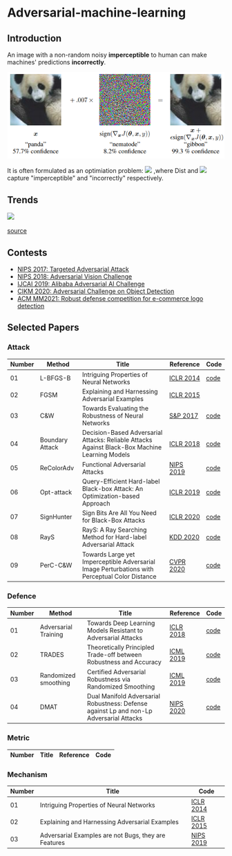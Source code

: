 # Adversarial-machine-learning

## Introduction

An image with a non-random noisy **imperceptible** to human can make machines' predictions **incorrectly**.

![](https://github.com/VVillQian/Adversarial-machine-learning/blob/main/images/adex.PNG)

It is often formulated as an optimiation problem:
![](https://latex.codecogs.com/svg.latex?x^*=\\mathop{argmax}_{x}Dist(x,x_0)+c\\mathcal{L}(x))
,where Dist and ![](https://latex.codecogs.com/svg.latex?\\mathcal{L}) capture "imperceptible" and "incorrectly" respectively.

## Trends
![](https://nicholas.carlini.com/writing/2019/advex_plot.png)

[source](https://nicholas.carlini.com/writing/2019/all-adversarial-example-papers.html)

## Contests
- [NIPS 2017: Targeted Adversarial Attack](https://www.kaggle.com/c/nips-2017-targeted-adversarial-attack)
- [NIPS 2018: Adversarial Vision Challenge](https://www.crowdai.org/challenges/adversarial-vision-challenge)
- [IJCAI 2019: Alibaba Adversarial AI Challenge](https://tianchi.aliyun.com/markets/tianchi/ijcai19_en)
- [CIKM 2020: Adversarial Challenge on Object Detection](https://tianchi.aliyun.com/competition/entrance/531806/introduction?spm=5176.12281949.1003.15.5cea24485KbbDJ)
- [ACM MM2021: Robust defense competition for e-commerce logo detection](https://tianchi.aliyun.com/competition/entrance/531888/introduction?spm=5176.12281957.1004.7.38b0244818wKWp)

## Selected Papers

### Attack

Number | Method| Title | Reference | Code 
------ | ----- | ----- | --------- | ---- 
01|L-BFGS-B|Intriguing Properties of Neural Networks|[ICLR 2014](https://arxiv.org/abs/1312.6199)|[code](http://goo.gl/huaGPb)
02|FGSM|Explaining and Harnessing Adversarial Examples|[ICLR 2015](https://arxiv.org/abs/1412.6572)
03|C&W|Towards Evaluating the Robustness of Neural Networks|[S&P 2017](https://ieeexplore.ieee.org/document/7958570/)|[code](http://nicholas.carlini.com/code/nn_robust_attacks)
04|Boundary Attack|Decision-Based Adversarial Attacks: Reliable Attacks Against Black-Box Machine Learning Models|[ICLR 2018](https://openreview.net/forum?id=SyZI0GWCZ)|[code](https://github.com/bethgelab/foolbox)
05|ReColorAdv|Functional Adversarial Attacks|[NIPS 2019](https://proceedings.neurips.cc/paper/2019/hash/6e923226e43cd6fac7cfe1e13ad000ac-Abstract.html)|[code]( https://github.com/cassidylaidlaw/ReColorAdv)
06|Opt-attack|Query-Efficient Hard-label Black-box Attack: An Optimization-based Approach|[ICLR 2019](https://openreview.net/forum?id=rJlk6iRqKX)|[code](https://github.com/LeMinhThong/blackbox-attack)
07|SignHunter|Sign Bits Are All You Need for Black-Box Attacks|[ICLR 2020](https://openreview.net/forum?id=SygW0TEFwH)|[code](https://bit.ly/3acIHoQ)
08|RayS|RayS: A Ray Searching Method for Hard-label Adversarial Attack|[KDD 2020](https://dl.acm.org/doi/10.1145/3394486.3403225)|[code](https://github.com/uclaml/RayS)
09|PerC-C&W|Towards Large yet Imperceptible Adversarial Image Perturbations with Perceptual Color Distance|[CVPR 2020](https://ieeexplore.ieee.org/document/9157804/)|[code](https://github.com/ZhengyuZhao/PerC-Adversarial)


### Defence

Number | Method| Title | Reference | Code 
------ | ----- | ----- | --------- | ---- 
01|Adversarial Training|Towards Deep Learning Models Resistant to Adversarial Attacks|[ICLR 2018](https://openreview.net/forum?id=rJzIBfZAb)|[code](https://github.com/MadryLab)
02|TRADES|Theoretically Principled Trade-off between Robustness and Accuracy|[ICML 2019](http://proceedings.mlr.press/v97/zhang19p.html)|[code](https://github.com/yaodongyu/TRADES)
03|Randomized smoothing|Certified Adversarial Robustness via Randomized Smoothing|[ICML 2019](http://proceedings.mlr.press/v97/cohen19c.html)|[code](http://github.com/locuslab/smoothing)
04|DMAT|Dual Manifold Adversarial Robustness: Defense against Lp and non-Lp Adversarial Attacks|[NIPS 2020](https://proceedings.neurips.cc/paper/2020/hash/23937b42f9273974570fb5a56a6652ee-Abstract.html)|[code]()



### Metric

Number | Title | Reference | Code 
------ | ----- | --------- | ---- 

### Mechanism

Number | Title | Code 
------ | ----- | ---- 
01|Intriguing Properties of Neural Networks|[ICLR 2014](https://arxiv.org/abs/1312.6199)|[code](http://goo.gl/huaGPb)
02|Explaining and Harnessing Adversarial Examples|[ICLR 2015](https://arxiv.org/abs/1412.6572)
03|Adversarial Examples are not Bugs, they are Features|[NIPS 2019](https://proceedings.neurips.cc/paper/2019/hash/e2c420d928d4bf8ce0ff2ec19b371514-Abstract.html)|[code](http://git.io/adv-datasets)
